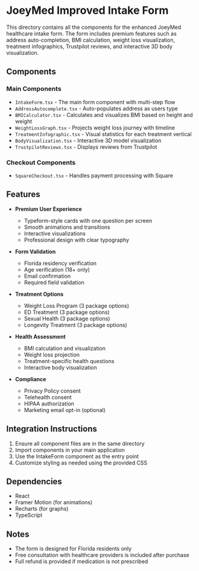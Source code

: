 # JoeyMed Improved Intake Form

This directory contains all the components for the enhanced JoeyMed healthcare intake form. The form includes premium features such as address auto-completion, BMI calculation, weight loss visualization, treatment infographics, Trustpilot reviews, and interactive 3D body visualization.

## Components

### Main Components
- `IntakeForm.tsx` - The main form component with multi-step flow
- `AddressAutocomplete.tsx` - Auto-populates address as users type
- `BMICalculator.tsx` - Calculates and visualizes BMI based on height and weight
- `WeightLossGraph.tsx` - Projects weight loss journey with timeline
- `TreatmentInfographic.tsx` - Visual statistics for each treatment vertical
- `BodyVisualization.tsx` - Interactive 3D model visualization
- `TrustpilotReviews.tsx` - Displays reviews from Trustpilot

### Checkout Components
- `SquareCheckout.tsx` - Handles payment processing with Square

## Features

- **Premium User Experience**
  - Typeform-style cards with one question per screen
  - Smooth animations and transitions
  - Interactive visualizations
  - Professional design with clear typography

- **Form Validation**
  - Florida residency verification
  - Age verification (18+ only)
  - Email confirmation
  - Required field validation

- **Treatment Options**
  - Weight Loss Program (3 package options)
  - ED Treatment (3 package options)
  - Sexual Health (3 package options)
  - Longevity Treatment (3 package options)

- **Health Assessment**
  - BMI calculation and visualization
  - Weight loss projection
  - Treatment-specific health questions
  - Interactive body visualization

- **Compliance**
  - Privacy Policy consent
  - Telehealth consent
  - HIPAA authorization
  - Marketing email opt-in (optional)

## Integration Instructions

1. Ensure all component files are in the same directory
2. Import components in your main application
3. Use the IntakeForm component as the entry point
4. Customize styling as needed using the provided CSS

## Dependencies

- React
- Framer Motion (for animations)
- Recharts (for graphs)
- TypeScript

## Notes

- The form is designed for Florida residents only
- Free consultation with healthcare providers is included after purchase
- Full refund is provided if medication is not prescribed
